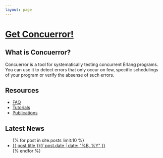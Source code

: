 ```yaml
---
layout: page
---
```


<h1 class="download-link"><a href="/download">Get Concuerror!</a></h1>

What is Concuerror?
-------------------

Concuerror is a tool for systematically testing concurrent Erlang programs. You can use it to detect errors that only occur on few, specific schedulings of your program or verify the absense of such errors.

Resources
---------

* [FAQ](/faq/)
* [Tutorials](/tutorials/)
* [Publications](/publications/)

Latest News
-----------

<ul class="post-list">
{% for post in site.posts limit:10 %} 
  <li><article><a href="{{ site.url }}{{ post.url }}">{{ post.title }}<span class="entry-date"><time datetime="{{ post.date | date_to_xmlschema }}">{{ post.date | date: "%B, %Y" }}</time></span></a></article></li>
{% endfor %}
</ul>
